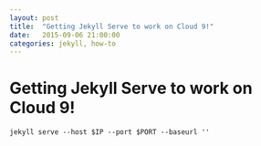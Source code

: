 ```yaml
---
layout: post
title:  "Getting Jekyll Serve to work on Cloud 9!"
date:   2015-09-06 21:00:00
categories: jekyll, how-to
---
```


# Getting Jekyll Serve to work on Cloud 9!


````
jekyll serve --host $IP --port $PORT --baseurl ''
````